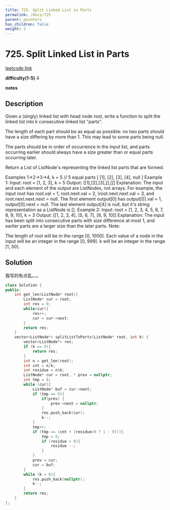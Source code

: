 ```yaml
---
title: 725. Split Linked List in Parts
permalink: /docs/725
parent: pointers
has_children: false
weight: 2
---
```

# 725. Split Linked List in Parts
[leetcode link](https://leetcode.com/problems/split-linked-list-in-parts/)

**difficulty(1-5)** 
4

**notes**   


## Description

Given a (singly) linked list with head node root, write a function to split the linked list into k consecutive linked list "parts".

The length of each part should be as equal as possible: no two parts should have a size differing by more than 1. This may lead to some parts being null.

The parts should be in order of occurrence in the input list, and parts occurring earlier should always have a size greater than or equal parts occurring later.

Return a List of ListNode's representing the linked list parts that are formed.

Examples 1->2->3->4, k = 5 // 5 equal parts [ [1], [2], [3], [4], null ]
Example 1:
Input:
root = [1, 2, 3], k = 5
Output: [[1],[2],[3],[],[]]
Explanation:
The input and each element of the output are ListNodes, not arrays.
For example, the input root has root.val = 1, root.next.val = 2, \root.next.next.val = 3, and root.next.next.next = null.
The first element output[0] has output[0].val = 1, output[0].next = null.
The last element output[4] is null, but it's string representation as a ListNode is [].
Example 2:
Input: 
root = [1, 2, 3, 4, 5, 6, 7, 8, 9, 10], k = 3
Output: [[1, 2, 3, 4], [5, 6, 7], [8, 9, 10]]
Explanation:
The input has been split into consecutive parts with size difference at most 1, and earlier parts are a larger size than the later parts.
Note:

The length of root will be in the range [0, 1000].
Each value of a node in the input will be an integer in the range [0, 999].
k will be an integer in the range [1, 50].

## Solution

我写的有点乱。。。

```c++
class Solution {
public:
    int get_len(ListNode* root){
        ListNode* cur = root;
        int res = 0;
        while(cur){
            res++;
            cur = cur->next;
        }
        return res;
    }
    vector<ListNode*> splitListToParts(ListNode* root, int k) {
        vector<ListNode*> res;
        if (k == 0){
            return res;
        }
        int n = get_len(root);
        int cnt = n/k;
        int residue = n%k;
        ListNode* cur = root, * prev = nullptr;
        int tmp = 0;
        while (cur){
            ListNode* buf = cur->next;
            if (tmp == 0){
                if(prev) {
                    prev->next = nullptr;
                }
                res.push_back(cur);
                k--;
            }
            tmp++;
            if (tmp == (cnt + (residue>0 ? 1 : 0))){
                tmp = 0;
                if (residue > 0){
                    residue --;
                }
            }
            prev = cur;
            cur = buf;            
        }
        while (k > 0){
            res.push_back(nullptr);
            k--;
        }
        return res;
    }
};
```

<!-- 
Default label
{: .label }

Blue label
{: .label .label-blue }

Stable
{: .label .label-green }

New release
{: .label .label-purple }

Coming soon
{: .label .label-yellow }

Deprecated
{: .label .label-red } -->

